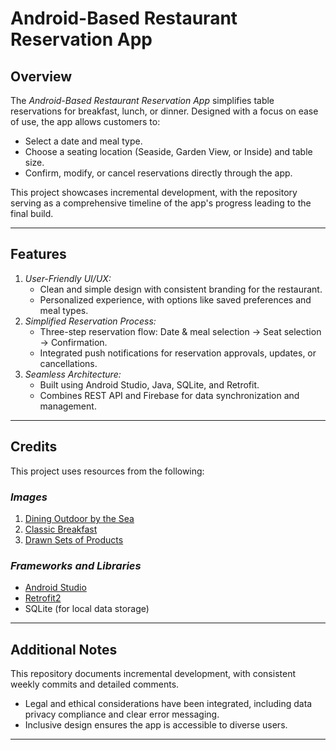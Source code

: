 # Android-Based Restaurant Reservation App  

## Overview  
The *Android-Based Restaurant Reservation App* simplifies table reservations for breakfast, lunch, or dinner. Designed with a focus on ease of use, the app allows customers to:  
- Select a date and meal type.  
- Choose a seating location (Seaside, Garden View, or Inside) and table size.  
- Confirm, modify, or cancel reservations directly through the app.  

This project showcases incremental development, with the repository serving as a comprehensive timeline of the app's progress leading to the final build.  

---

## Features  
1. *User-Friendly UI/UX:*  
   - Clean and simple design with consistent branding for the restaurant.  
   - Personalized experience, with options like saved preferences and meal types.  
2. *Simplified Reservation Process:*  
   - Three-step reservation flow: Date & meal selection → Seat selection → Confirmation.  
   - Integrated push notifications for reservation approvals, updates, or cancellations.  
3. *Seamless Architecture:*  
   - Built using Android Studio, Java, SQLite, and Retrofit.  
   - Combines REST API and Firebase for data synchronization and management.  

---

## Credits  
This project uses resources from the following:  

### *Images*  
1. [Dining Outdoor by the Sea](https://www.dreamstime.com/dining-outdoor-beautiful-sea-view-beach-dining-outdoor-sea-view-beach-ocean-restaurant-table-beachfront-restaurant-image326433366)  
2. [Classic Breakfast](https://www.calgarycoop.com/recipes/classic-breakfast/)  
3. [Drawn Sets of Products](https://www.vecteezy.com/vector-art/7838026-drawn-sets-of-products-for-breakfast-lunch-and-dinner)  

### *Frameworks and Libraries*  
- [Android Studio](https://developer.android.com/studio)  
- [Retrofit2](https://square.github.io/retrofit/)  
- SQLite (for local data storage)  

---

## Additional Notes  
This repository documents incremental development, with consistent weekly commits and detailed comments.  
- Legal and ethical considerations have been integrated, including data privacy compliance and clear error messaging.  
- Inclusive design ensures the app is accessible to diverse users.  

---

